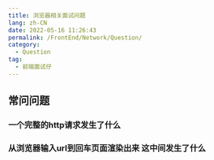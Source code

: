```yaml
---
title: 浏览器相关面试问题
lang: zh-CN
date: 2022-05-16 11:26:43
permalink: /FrontEnd/Network/Question/
category: 
  - Question
tag: 
  - 前端面试仔
---
```


## 常问问题
### 一个完整的http请求发生了什么
### 从浏览器输入url到回车页面渲染出来 这中间发生了什么

